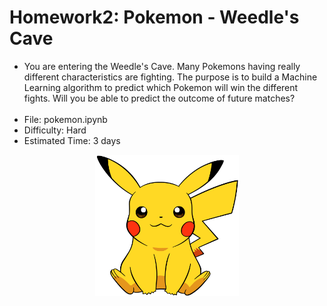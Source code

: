 # Homework2: Pokemon - Weedle's Cave

<ul>
  <li>You are entering the Weedle's Cave. Many Pokemons having really different characteristics are fighting. The purpose is to build a Machine Learning algorithm to predict which Pokemon will win the different fights. Will you be able to predict the outcome of future matches?</li>
  <br>
  <li>File: pokemon.ipynb</li>
  <li>Difficulty: Hard</li>
  <li>Estimated Time: 3 days</li>
</ul>

<p align="center">
<img src="./pikachu.png" width="230px">
</p>
